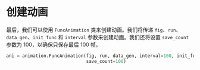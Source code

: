 # 创建动画

最后，我们可以使用 `FuncAnimation` 类来创建动画。我们将传递 `fig`、`run`、`data_gen`、`init_func` 和 `interval` 参数来创建动画。我们还将设置 `save_count` 参数为 100，以确保只保存最后 100 帧。

```python
ani = animation.FuncAnimation(fig, run, data_gen, interval=100, init_func=init,
                              save_count=100)
```
